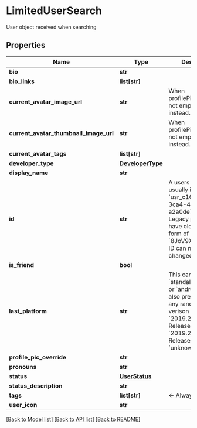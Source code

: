# LimitedUserSearch

User object received when searching

## Properties
Name | Type | Description | Notes
------------ | ------------- | ------------- | -------------
**bio** | **str** |  | [optional] 
**bio_links** | **list[str]** |   | [optional] 
**current_avatar_image_url** | **str** | When profilePicOverride is not empty, use it instead. | 
**current_avatar_thumbnail_image_url** | **str** | When profilePicOverride is not empty, use it instead. | 
**current_avatar_tags** | **list[str]** |  | 
**developer_type** | [**DeveloperType**](DeveloperType.md) |  | 
**display_name** | **str** |  | 
**id** | **str** | A users unique ID, usually in the form of &#x60;usr_c1644b5b-3ca4-45b4-97c6-a2a0de70d469&#x60;. Legacy players can have old IDs in the form of &#x60;8JoV9XEdpo&#x60;. The ID can never be changed. | 
**is_friend** | **bool** |  | 
**last_platform** | **str** | This can be &#x60;standalonewindows&#x60; or &#x60;android&#x60;, but can also pretty much be any random Unity verison such as &#x60;2019.2.4-801-Release&#x60; or &#x60;2019.2.2-772-Release&#x60; or even &#x60;unknownplatform&#x60;. | 
**profile_pic_override** | **str** |  | 
**pronouns** | **str** |  | [optional] 
**status** | [**UserStatus**](UserStatus.md) |  | 
**status_description** | **str** |  | 
**tags** | **list[str]** | &lt;- Always empty. | 
**user_icon** | **str** |  | 

[[Back to Model list]](../README.md#documentation-for-models) [[Back to API list]](../README.md#documentation-for-api-endpoints) [[Back to README]](../README.md)


